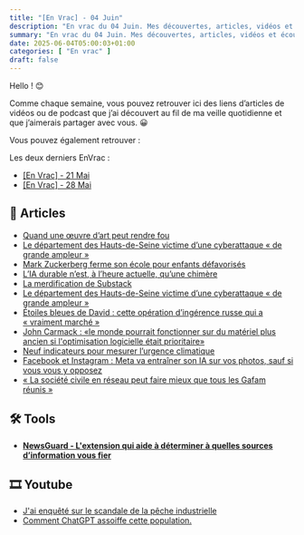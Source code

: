 ```yaml
---
title: "[En Vrac] - 04 Juin"
description: "En vrac du 04 Juin. Mes découvertes, articles, vidéos et écoute qui m'ont intéressé et que je veux partager."
summary: "En vrac du 04 Juin. Mes découvertes, articles, vidéos et écoute qui m'ont intéressé et que je veux partager."
date: 2025-06-04T05:00:03+01:00
categories: [ "En vrac" ]
draft: false
---
```


Hello ! 😊

Comme chaque semaine, vous pouvez retrouver ici des liens d’articles de vidéos ou de podcast que j’ai découvert au fil de ma veille quotidienne et que j’aimerais partager avec vous. 😀

Vous pouvez également retrouver :

Les deux derniers EnVrac :
  - [[En Vrac] - 21 Mai](https://blog.victorprouff.fr/en-vracs/2025-05-21-envrac/)
  - [[En Vrac] - 28 Mai](https://blog.victorprouff.fr/en-vracs/2025-05-28-envrac/)

## 📖 Articles
- [Quand une œuvre d’art peut rendre fou](https://tcrouzet.com/2025/05/20/opalka/)
- [Le département des Hauts-de-Seine victime d’une cyberattaque « de grande ampleur »](https://next.ink/brief_article/le-departement-des-hauts-de-seine-victime-dune-cyberattaque-de-grande-ampleur/)
- [Mark Zuckerberg ferme son école pour enfants défavorisés](https://next.ink/brief_article/mark-zuckerberg-ferme-son-ecole-pour-enfants-defavorises/)
- [L’IA durable n’est, à l’heure actuelle, qu’une chimère](https://latavernedutesteur.fr/2025/04/07/lia-durable-nest-a-lheure-actuelle-quune-chimere/)
- [La merdification de Substack](https://tcrouzet.com/2025/05/28/la-merdification-de-substack/)
- [Le département des Hauts-de-Seine victime d’une cyberattaque « de grande ampleur »](https://next.ink/brief_article/le-departement-des-hauts-de-seine-victime-dune-cyberattaque-de-grande-ampleur/)
- [Étoiles bleues de David : cette opération d’ingérence russe qui a « vraiment marché »](https://next.ink/184196/etoiles-bleues-de-david-cette-operation-dingerence-russe-qui-a-vraiment-marche/)
- [John Carmack : «le monde pourrait fonctionner sur du matériel plus ancien si l'optimisation logicielle était prioritaire»](https://hardware.developpez.com/actu/372080/John-Carmack-le-monde-pourrait-fonctionner-sur-du-materiel-plus-ancien-si-l-optimisation-logicielle-etait-prioritaire-l-ancien-CTO-d-Oculus-reagit-a-un-exercice-de-pensee-sur-une-apocalypse-des-CPU/)
- [Neuf indicateurs pour mesurer l’urgence climatique](https://www.lemonde.fr/les-decodeurs/article/2023/04/28/neuf-indicateurs-pour-mesurer-l-urgence-climatique_6148399_4355771.html)
- [Facebook et Instagram : Meta va entraîner son IA sur vos photos, sauf si vous vous y opposez](https://phototrend.fr/2025/05/facebook-instagram-meta-ai-donnees/)
- [« La société civile en réseau peut faire mieux que tous les Gafam réunis »](https://basta.media/la-societe-civile-en-reseau-peut-faire-mieux-que-tous-les-gafam-reunis)
## 🛠️ Tools
- [**NewsGuard - L'extension qui aide à déterminer à quelles sources d’information vous fier**](https://www.newsguardtech.com/fr/comment-ca-marche/)
## 🎞️ Youtube
- [J'ai enquêté sur le scandale de la pêche industrielle](https://www.youtube.com/watch?v=idbU2VFREj0&t=2129s)
- [Comment ChatGPT assoiffe cette population.](https://www.youtube.com/watch?v=LNoklk0NRmQ)
